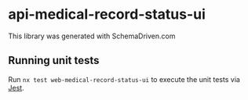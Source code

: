 
# api-medical-record-status-ui

This library was generated with SchemaDriven.com

## Running unit tests

Run `nx test web-medical-record-status-ui` to execute the unit tests via [Jest](https://jestjs.io).

